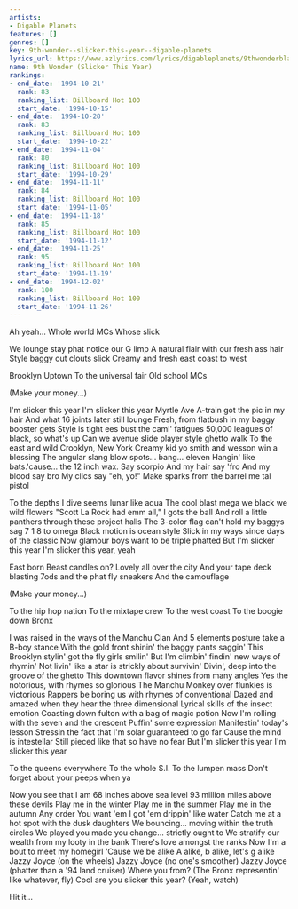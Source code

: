 ```yaml
---
artists:
- Digable Planets
features: []
genres: []
key: 9th-wonder--slicker-this-year--digable-planets
lyrics_url: https://www.azlyrics.com/lyrics/digableplanets/9thwonderblackitolism.html
name: 9th Wonder (Slicker This Year)
rankings:
- end_date: '1994-10-21'
  rank: 83
  ranking_list: Billboard Hot 100
  start_date: '1994-10-15'
- end_date: '1994-10-28'
  rank: 83
  ranking_list: Billboard Hot 100
  start_date: '1994-10-22'
- end_date: '1994-11-04'
  rank: 80
  ranking_list: Billboard Hot 100
  start_date: '1994-10-29'
- end_date: '1994-11-11'
  rank: 84
  ranking_list: Billboard Hot 100
  start_date: '1994-11-05'
- end_date: '1994-11-18'
  rank: 85
  ranking_list: Billboard Hot 100
  start_date: '1994-11-12'
- end_date: '1994-11-25'
  rank: 95
  ranking_list: Billboard Hot 100
  start_date: '1994-11-19'
- end_date: '1994-12-02'
  rank: 100
  ranking_list: Billboard Hot 100
  start_date: '1994-11-26'
---
```


Ah yeah...
Whole world
MCs
Whose slick

We lounge stay phat notice our G limp
A natural flair with our fresh ass hair
Style baggy out clouts slick
Creamy and fresh east coast to west

Brooklyn
Uptown
To the universal fair
Old school MCs

(Make your money...)

I'm slicker this year
I'm slicker this year
Myrtle Ave A-train got the pic in my hair
And what 16 joints later still lounge
Fresh, from flatbush in my baggy booster gets
Style is tight ees bust the cami' fatigues
50,000 leagues of black, so what's up
Can we avenue slide player style ghetto walk
To the east and wild Crooklyn, New York
Creamy kid yo smith and wesson win a blessing
The angular slang blow spots... bang... eleven
Hangin' like bats.'cause... the 12 inch wax.
Say scorpio
And my hair say 'fro
And my blood say bro
My clics say "eh, yo!"
Make sparks from the barrel me tal pistol

To the depths I dive seems lunar like aqua
The cool blast mega we black we wild flowers
"Scott La Rock had emm all," I gots the ball
And roll a little panthers through these project halls
The 3-color flag can't hold my baggys sag
7 1 8 to omega
Black motion is ocean style
Slick in my ways since days of the classic
Now glamour boys want to be triple phatted
But I'm slicker this year
I'm slicker this year, yeah

East born
Beast candles on?
Lovely all over the city
And your tape deck blasting
7ods and the phat fly sneakers
And the camouflage

(Make your money...)

To the hip hop nation
To the mixtape crew
To the west coast
To the boogie down Bronx

I was raised in the ways of the Manchu Clan
And 5 elements posture take a B-boy stance
With the gold front shinin' the baggy pants saggin'
This Brooklyn stylin' got the fly girls smilin'
But I'm climbin' findin' new ways of rhymin'
Not livin' like a star is strickly about survivin'
Divin', deep into the groove of the ghetto
This downtown flavor shines from many angles
Yes the notorious, with rhymes so glorious
The Manchu Monkey over flunkies is victorious
Rappers be boring us with rhymes of conventional
Dazed and amazed when they hear the three dimensional
Lyrical skills of the insect emotion
Coasting down fulton with a bag of magic potion
Now I'm rolling with the seven and the crescent
Puffin' some expression
Manifestin' today's lesson
Stressin the fact that I'm solar guaranteed to go far
Cause the mind is intestellar
Still pieced like that so have no fear
But I'm slicker this year
I'm slicker this year

To the queens everywhere
To the whole S.I.
To the lumpen mass
Don't forget about your peeps when ya

Now you see that I am 68 inches above sea level
93 million miles above these devils
Play me in the winter
Play me in the summer
Play me in the autumn
Any order
You want 'em I got 'em drippin' like water
Catch me at a hot spot with the dusk daughters
We bouncing... moving within the truth circles
We played you made you change... strictly ought to
We stratify our wealth from my looty in the bank
There's love amongst the ranks
Now I'm a bout to meet my homegirl
'Cause we be alike
A alike, b alike, let's g alike
Jazzy Joyce (on the wheels)
Jazzy Joyce (no one's smoother)
Jazzy Joyce (phatter than a '94 land cruiser)
Where you from?
(The Bronx representin' like whatever, fly)
Cool are you slicker this year?
(Yeah, watch)

Hit it...



